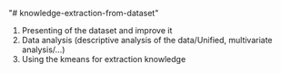 "# knowledge-extraction-from-dataset" 

1. Presenting of the dataset and improve it
2. Data analysis (descriptive analysis of the data/Unified, multivariate analysis/...)
3. Using the kmeans for extraction knowledge

